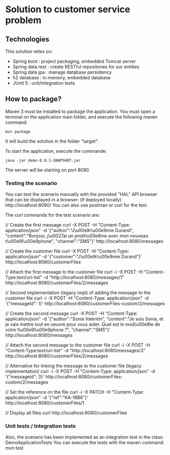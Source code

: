 # Solution to customer service problem

## Technologies

This solution relies on:
- Spring boot : project packaging, embedded Tomcat server
- Spring data rest : create RESTful repositories for our entities
- Spring data jpa : manage database persistency
- h2 database : in memory, embedded database
- JUnit 5 : unit/integration tests

## How to package?

Maven 3 must be installed to package the application.
You must open a terminal on the application main folder, and execute the following maven command:

```
mvn package
```

It will build the solution in the folder "target".

To start the application, execute the commande:

```
java -jar demo-0.0.1-SNAPSHOT.jar
```

The server will be starting on port 8080.

### Testing the scenario

You can test the scenario manually with the provided "HAL" API browser that can be displayed in a browser: (if deployed locally) http://localhost:8080/
You can also use postman or curl for the test.

The curl commands for the test scenario are:

// Create the first message
curl -X POST -H "Content-Type: application/json" -d '{"author":"J\u00e9r\u00e9mie Durand", "content":"Bonjour, j\u0027ai un probl\u00e8me avec mon nouveau t\u00e9l\u00e9phone", "channel":"SMS"}' http://localhost:8080/messages

// Create the customer file
curl -X POST -H "Content-Type: application/json" -d '{"customer":"J\u00e9r\u00e9mie Durand"}' http://localhost:8080/customerFiles

// Attach the first message to the customer file
curl -i -X POST -H "Content-Type:text/uri-list" -d "http://localhost:8080/messages/1" http://localhost:8080/customerFiles/2/messages


// Second implementation (legacy impl) of adding the message to the customer file
curl -i -X POST -H "Content-Type: application/json" -d '{"messageId": 1}' http://localhost:8080/customerFiles-custom/2/messages


// Create the second message
curl -X POST -H "Content-Type: application/json" -d '{"author":"Sonia Valentin", "content":"Je suis Sonia, et je vais mettre tout en oeuvre pour vous aider. Quel est le mod\u00e8le de votre t\u00e9l\u00e9phone ?", "channel":"SMS"}' http://localhost:8080/messages

// Attach the second message to the customer file
curl -i -X POST -H "Content-Type:text/uri-list" -d "http://localhost:8080/messages/3" http://localhost:8080/customerFiles/2/messages		

// Alternative for linking the message to the customer file (legacy implementation)
curl -i -X POST -H "Content-Type: application/json" -d '{"messageId": 3}' http://localhost:8080/customerFiles-custom/2/messages

// Set the reference on the file
curl -i -X PATCH -H "Content-Type: application/json" -d '{"ref":"KA-18B6"}' http://localhost:8080/customerFiles/1

// Display all files
curl http://localhost:8080/customerFiles

### Unit tests / Integration tests

Also, the scenario has been implemented as an integration test in the class: DemoApplicationTests
You can execute the tests with the maven command: mvn test
